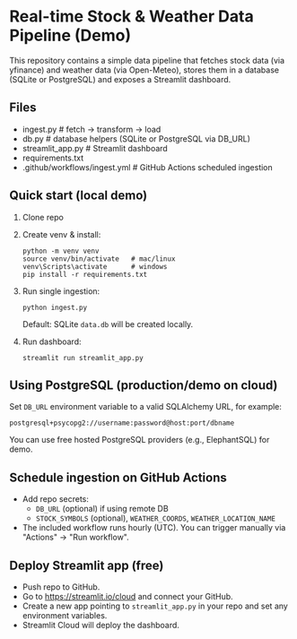 # Real-time Stock & Weather Data Pipeline (Demo)

This repository contains a simple data pipeline that fetches stock data (via yfinance) and weather data (via Open-Meteo), stores them in a database (SQLite or PostgreSQL) and exposes a Streamlit dashboard.

## Files
- ingest.py        # fetch -> transform -> load
- db.py            # database helpers (SQLite or PostgreSQL via DB_URL)
- streamlit_app.py # Streamlit dashboard
- requirements.txt
- .github/workflows/ingest.yml # GitHub Actions scheduled ingestion

## Quick start (local demo)
1. Clone repo
2. Create venv & install:
   ```
   python -m venv venv
   source venv/bin/activate   # mac/linux
   venv\Scripts\activate      # windows
   pip install -r requirements.txt
   ```
3. Run single ingestion:
   ```
   python ingest.py
   ```
   Default: SQLite `data.db` will be created locally.

4. Run dashboard:
   ```
   streamlit run streamlit_app.py
   ```

## Using PostgreSQL (production/demo on cloud)
Set `DB_URL` environment variable to a valid SQLAlchemy URL, for example:
```
postgresql+psycopg2://username:password@host:port/dbname
```
You can use free hosted PostgreSQL providers (e.g., ElephantSQL) for demo.

## Schedule ingestion on GitHub Actions
- Add repo secrets:
  - `DB_URL` (optional) if using remote DB
  - `STOCK_SYMBOLS` (optional), `WEATHER_COORDS`, `WEATHER_LOCATION_NAME`
- The included workflow runs hourly (UTC). You can trigger manually via "Actions" → "Run workflow".

## Deploy Streamlit app (free)
- Push repo to GitHub.
- Go to https://streamlit.io/cloud and connect your GitHub.
- Create a new app pointing to `streamlit_app.py` in your repo and set any environment variables.
- Streamlit Cloud will deploy the dashboard.
